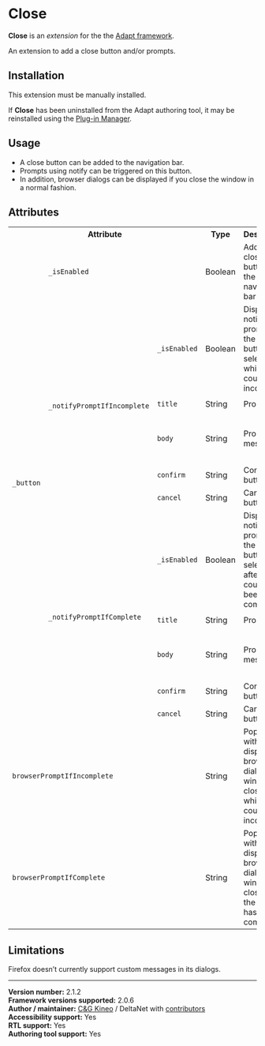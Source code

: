 # Close

**Close** is an *extension* for the the [Adapt framework](https://github.com/adaptlearning/adapt_framework).   

An extension to add a close button and/or prompts.  

## Installation

This extension must be manually installed.  

If **Close** has been uninstalled from the Adapt authoring tool, it may be reinstalled using the [Plug-in Manager](https://github.com/adaptlearning/adapt_authoring/wiki/Plugin-Manager).  

## Usage

* A close button can be added to the navigation bar.
* Prompts using notify can be triggered on this button.
* In addition, browser dialogs can be displayed if you close the window in a normal fashion.

## Attributes

<table>
	<tr>
		<th colspan="3">Attribute<br></th>
		<th>Type</th>
		<th>Description</th>
		<th>Default</th>
	</tr>
	<tr>
		<td rowspan="11"><code>_button</code></td>
		<td colspan="2"><code>_isEnabled</code></td>
		<td>Boolean</td>
		<td>Adds a close button to the navigation bar</td>
		<td><code>false</code></td>
	</tr>
	<tr>
		<td rowspan="5"><code>_notifyPromptIfIncomplete</code></td>
		<td><code>_isEnabled</code></td>
		<td>Boolean</td>
		<td>Displays a notify prompt if the close button is selected while the course is incomplete</td>
		<td><code>false</code></td>
	</tr>
	<tr>
		<td><code>title</code></td>
		<td>String</td>
		<td>Prompt title</td>
		<td><code>"Confirm close"</code></td>
	</tr>
	<tr>
		<td><code>body</code></td>
		<td>String</td>
		<td>Prompt message<br></td>
		<td><code>"Are you sure you want to close the window?"</code></td>
	</tr>
	<tr>
		<td><code>confirm</code></td>
		<td>String</td>
		<td>Confirm button text</td>
		<td><code>"Close window"</code></td>
	</tr>
	<tr>
		<td><code>cancel</code></td>
		<td>String</td>
		<td>Cancel button text<br></td>
		<td><code>"Cancel"</code></td>
	</tr>
	<tr>
		<td rowspan="5"><code>_notifyPromptIfComplete</code></td>
		<td><code>_isEnabled</code></td>
		<td>Boolean</td>
		<td>Displays a notify prompt if the close button is selected after the course has been completed</td>
		<td><code>false</code></td>
	</tr>
	<tr>
		<td><code>title</code></td>
		<td>String</td>
		<td>Prompt title</td>
		<td><code>"Confirm close"</code></td>
	</tr>
	<tr>
		<td><code>body</code></td>
		<td>String</td>
		<td>Prompt message</td>
		<td><code>"Are you sure you want to close the window?"</code></td>
	</tr>
	<tr>
		<td><code>confirm</code></td>
		<td>String</td>
		<td>Confirm button text</td>
		<td><code>"Close window"</code></td>
	</tr>
	<tr>
		<td><code>cancel</code></td>
		<td>String</td>
		<td>Cancel button text</td>
		<td><code>"Cancel"</code></td>
	</tr>
	<tr>
		<td colspan="3"><code>browserPromptIfIncomplete</code></td>
		<td>String</td>
		<td>Populate with text to display a browser dialog if the window is closed while the course is incomplete</td>
		<td><code>""</code></td>
	</tr>
	<tr>
		<td colspan="3"><code>browserPromptIfComplete</code></td>
		<td>String<br></td>
		<td>Populate with text to display a browser dialog if the window is closed after the course has been completed</td>
		<td><code>""</code></td>
	</tr>
</table>

## Limitations

Firefox doesn’t currently support custom messages in its dialogs.

----------------------------
**Version number:**  2.1.2   
**Framework versions supported:**  2.0.6    
**Author / maintainer:** [C&G Kineo](https://github.com/cgkineo/adapt-close) / DeltaNet with [contributors](https://github.com/deltanet/adapt-close/graphs/contributors)     
**Accessibility support:** Yes  
**RTL support:** Yes     
**Authoring tool support:** Yes
